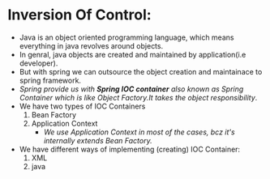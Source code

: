 # Inversion Of Control:
- Java is an object oriented programming language, which means everything in java revolves around objects.
- In genral, java objects are created and maintained by application(i.e developer).
- But with spring we can outsource the object creation and maintainace to spring framework.
- *Spring provide us with ***Spring IOC container*** also known as Spring Container which is like Object Factory.It takes the object responsibility*.
- We have two types of IOC Containers
    1. Bean Factory
    2. Application Context
       - *We use Application Context in most of the cases, bcz it's internally extends Bean Factory.*
- We have different ways of implementing (creating) IOC Container:
    1. XML
    2. java
      
  
